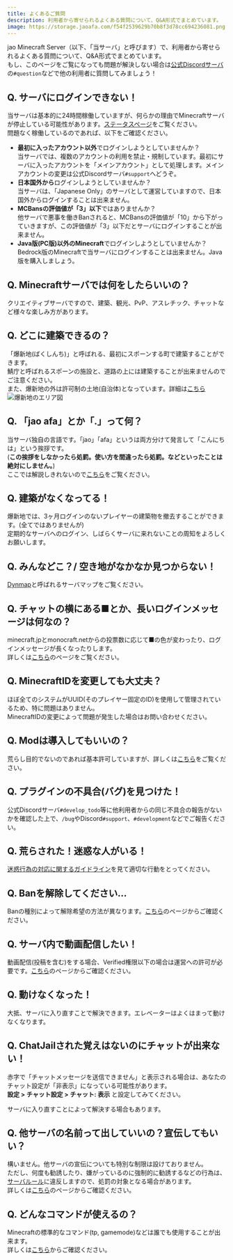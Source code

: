 ```yaml
---
title: よくあるご質問
description: 利用者から寄せられるよくある質問について、Q&A形式でまとめています。
image: https://storage.jaoafa.com/f54f2539629b70b8f3d78cc694236081.png
---
```


jao Minecraft Server（以下、「当サーバ」と呼びます）で、利用者から寄せられるよくある質問について、Q&A形式でまとめています。  
もし、このページをご覧になっても問題が解決しない場合は[公式Discordサーバ](/blog/join_discord)の`#question`などで他の利用者に質問してみましょう！

## Q. サーバにログインできない！

当サーバは基本的に24時間稼働していますが、何らかの理由でMinecraftサーバが停止している可能性があります。[ステータスページ](/status)をご覧ください。  
問題なく稼働しているのであれば、以下をご確認ください。

- **最初に入ったアカウント以外**でログインしようとしていませんか？  
 当サーバでは、複数のアカウントの利用を禁止・規制しています。最初にサーバに入ったアカウントを「メインアカウント」として処理します。メインアカウントの変更は公式Discordサーバ`#support`へどうぞ。
- **日本国外から**ログインしようとしていませんか？  
 当サーバは、「Japanese Only」のサーバとして運営していますので、日本国外からログインすることは出来ません。
- **MCBansの評価値が「3」以下**ではありませんか？  
 他サーバで悪事を働きBanされると、MCBansの評価値が「10」から下がっていきますが、この評価値が「3」以下だとサーバにログインすることが出来ません。
- **Java版(PC版)以外のMinecraft**でログインしようとしていませんか？  
 Bedrock版のMinecraftで当サーバにログインすることは出来ません。Java版を購入しましょう。

## Q. Minecraftサーバでは何をしたらいいの？

クリエイティブサーバですので、建築、観光、PvP、アスレチック、チャットなど様々な楽しみ方があります。

## Q. どこに建築できるの？

「爆新地(ばくしんち)」と呼ばれる、最初にスポーンする町で建築することができます。  
鯖庁と呼ばれるスポーンの施設と、道路の上には建築することが出来ませんのでご注意ください。  
また、爆新地の外は許可制の土地(自治体)となっています。詳細は[こちら](/server/guidelines/cities)
![爆新地のエリア図](https://storage.jaoafa.com/63c8bfe2e680ffcb39cc5041ffc27951.png)

## Q. 「jao afa」とか「.」って何？

当サーバ独自の言語です。「jao」「afa」というは両方分けて発言して「こんにちは」という挨拶です。  
(**この挨拶をしなかったら処罰。使い方を間違ったら処罰。などといったことは絶対にしません。**)  
ここでは解説しきれないので[こちら](https://wiki.jaoafa.com/用語)をご覧ください。

## Q. 建築がなくなってる！

爆新地では、3ヶ月ログインのないプレイヤーの建築物を撤去することができます。(全てではありませんが)  
定期的なサーバへのログイン、しばらくサーバに来れないことの周知をよろしくお願いします。

## Q. みんなどこ？/ 空き地がなかなか見つからない！

[Dynmap](https://map.jaoafa.com)と呼ばれるサーバマップをご覧ください。

## Q. チャットの横にある■とか、長いログインメッセージは何なの？

minecraft.jpとmonocraft.netからの投票数に応じて■の色が変わったり、ログインメッセージが長くなったりします。  
詳しくは[こちら](/blog/vote)のページをご覧ください。

## Q. MinecraftIDを変更しても大丈夫？

ほぼ全てのシステムがUUID(そのプレイヤー固定のID)を使用して管理されているため、特に問題はありません。  
MinecraftIDの変更によって問題が発生した場合はお問い合わせください。

## Q. Modは導入してもいいの？

荒らし目的でないのであれば基本許可していますが、詳しくは[こちら](server/rules#Modについて)をご覧ください。

## Q. プラグインの不具合(バグ)を見つけた！

公式Discordサーバ`#develop_todo`等に他利用者からの同じ不具合の報告がないかを確認した上で、`/bug`やDiscord`#support`、`#development`などでご報告ください。

## Q. 荒らされた！迷惑な人がいる！

[迷惑行為の対応に関するガイドライン](/server/guidelines/griefing)を見て適切な行動をとってください。

## Q. Banを解除してください…

Banの種別によって解除希望の方法が異なります。[こちら](/server/policies/bans)のページからご確認ください。

## Q. サーバ内で動画配信したい！

動画配信(投稿を含む)をする場合、Verified権限以下の場合は運営への許可が必要です。[こちら](/server/guidelines/broadcasts)のページからご確認ください。

## Q. 動けなくなった！

大抵、サーバに入り直すことで解決できます。エレベーターはよくはまって動けなくなります。

## Q. ChatJailされた覚えはないのにチャットが出来ない！

赤字で「チャットメッセージを送信できません」と表示される場合は、あなたのチャット設定が「非表示」になっている可能性があります。  
**設定 > チャット設定 > チャット: 表示** と設定してみてください。

サーバに入り直すことによって解決する場合もあります。

## Q. 他サーバの名前って出していいの？宣伝してもいい？

構いません。他サーバの宣伝についても特別な制限は設けておりません。  
ただし、何度も勧誘したり、嫌がっているのに強制的に勧誘するなどの行為は、[サーバルール](/server/rules)に違反しますので、処罰の対象となる場合があります。  
詳しくは[こちら](/server/guidelines/communications)のページからご確認ください。

## Q. どんなコマンドが使えるの？

Minecraftの標準的なコマンド(tp, gamemode)などは誰でも使用することが出来ます。  
詳しくは[こちら](/server/specifications#コマンドについて)からご確認ください。
